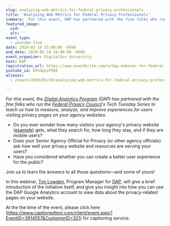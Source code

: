 ```yaml
---
slug: analyzing-web-metrics-for-federal-privacy-professionals
title: 'Analyzing Web Metrics for Federal Privacy Professionals'
summary: 'For this event, DAP has partnered with the fine folks who run the Federal Privacy Council&#39;s Tech Tuesday Series to teach us how to measure, analyze, and improve experiences for users visiting privacy pages on your agency websites&#46;'
featured_image:
  uid:
  alt: ''
event_type:
  - youtube-live
date: 2019-02-19 15:00:00 -0500
end_date: 2019-02-19 16:00:00 -0500
event_organizer: DigitalGov University
host: DAP
registration_url: https://www.eventbrite.com/e/dap-webinar-for-federal-privacy-professionals-registration-53600065238
youtube_id: bYkOqGiPXKE
aliases:
  - /event/2019/01/29/analyzing-web-metrics-for-federal-privacy-professionals/

---
```


_For this event, the [Digital Analytics Program](https://digital.gov/dap/) (DAP) has partnered with the fine folks who run the [Federal Privacy Council](https://www.fpc.gov/)'s Tech Tuesday Series to teach us how to measure, analyze, and improve experiences for users visiting privacy pages on your agency websites._

* Do you ever wonder how many visitors your agency's privacy website ([example](https://www.gsa.gov/reference/gsa-privacy-program)) gets, what they search for, how long they stay, and if they are mobile users?
* Does your Senior Agency Official for Privacy (or other agency officials) ask how well your privacy website and resources are serving your users?
* Have you considered whether you can create a better user experience for the public?

Join us to learn the answers to all those questions&mdash;and some of yours!

In this webinar, [Tim Lowden](https://digital.gov/authors/tlowden/), Program Manager for [DAP](https://digital.gov/dap/), will give a brief introduction of the initiative itself, and give you insight into how you can use the DAP Google Analytics account to view data about the privacy-related pages on your website.

At the the time of the event, please click here (https://www.captionedtext.com/client/event.aspx?EventID=3914557&CustomerID=321) for captioning service. 
